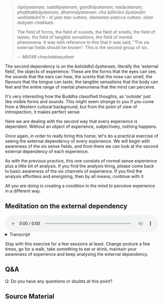 
> *rūpāyatanaṃ, saddāyatanaṃ, gandhāyatanaṃ, rasāyatanaṃ, phoṭṭhabbāyatanaṃ, dhammāyatanaṃ. cha bāhirāni āyatanāni veditabbānī’ti – iti yaṃ taṃ vuttaṃ, idametaṃ paṭicca vuttaṃ. idaṃ dutiyaṃ chakkaṃ.*
> 
> The field of forms, the field of sounds, the field of smells, the field of tastes, the field of tangible sensations, the field of mental phenomena. It was with reference to this that it was said, "The six external fields should be known". This is the second group of six. 
> 
> -- *MN148 chachakkasuttaṃ*

The second dependency is on the *bahiddhā āyatanaṃ*, literally the 'external field', the objects of experience. These are the forms that the eyes can see, the sounds that the ears can hear, the scents that the nose can smell, the flavours that the tongue can taste, the tangible sensations that the body can feel and the entire range of mental phenomena that the mind can perceive.

It's very interesting how the Buddha classified thoughts, as 'outside' just like visible forms and sounds. This might seem strange to you if you come from a Western cultural background, but from the point of view of introspection, it makes perfect sense. 

Here we are dealing with the second way that every experience is dependent. Without an object of experience, subjectively, nothing happens.

Once again, in order to really bring this home, let's do a practical exercise of seeing the external dependency of every experience. We will begin with awareness of the six sense fields, and from there we can look at the second external dependency of each experience. 

As with the previous practice, this one consists of normal sense experience plus a little bit of analysis. If you find the analysis tiring, please come back to basic awareness of the six channels of experience. If you find the analysis effortless and energising, then by all means, continue with it. 

All you are doing is creating a condition in the mind to perceive experience in a different way. 
## Meditation on the external dependency


<audio controls style="width: 100%; max-width: 600px;">
    <source src="assets/audio/11. External Dependency.mp3" type="audio/mpeg">
</audio>



<details>
<summary>Transcript</summary>

As always, bring your attention to the experience you are having right now. 

Pay attention to naturally occurring experience.

---

When seeing, know that this experience is completely dependent on external forms. Without those forms, there is nothing to see. 

When hearing, know that this experience is completely dependent on external sounds. Without those sounds, there is nothing to hear. 

When smelling, know that this experience is completely dependent on external smells. Without those scents, there is nothing to smell.

When tasting, know that this experience is completely dependent on external flavours. Without those flavours, there is nothing to taste. 

When feeling a physical sensation, know that this experience is completely dependent on some tangible sensation. Without those sensations, there is nothing to feel. 

When perceiving mental activity, know that this experience is completely dependent on the mental phenomena. Without those mental phenomena, there is nothing to cognize, nothing to know. 

This is practising to know the external dependency, dependency on the sense objects. 

---

What is the experience you are having right now?

What is the external dependency of this experience?

---

If you are only able to analyse the external dependency every ten seconds, then do it every ten seconds.

If you are able to analyse the external dependency once a second, then do it once a second.

If you are able to analyse the external dependency ten times a second, then do it ten times a second.

To whatever level you are capable, keep analysing the external dependency of each experience

---

What is the experience you are having right now?

What is the external object of this experience?

What is the external dependency of this experience?

----

There are no sense experiences which stand by themselves. Every sense experience has certain conditions for its appearance. Keep knowing the external condition of every experience. 

---

Keep following experiences. 

Keep knowing the external condition of every experience. 

Use this exercise to help you to understand the external dependency of experience.

---

!!!
Seeing is a construction. What is the second building block of this construction?

Hearing is a construction. What is the second building block of this construction?

Smelling is a construction. What is the second building block of this construction?

Tasting is a construction. What is the second building block of this construction?

Feeling sensations is a construction. What is the second building block of this construction?

Mental phenomena is construction. What is the second building block of this construction?

---

Keep analysing the external dependency of each experience. 

What is this experience based on externally?

What is the external condition necessary for it to occur?


</details>


Stay with this exercise for a few sessions at least. Change posture a few times, go for a walk, take something to eat or drink, maintain your awareness of experience and keep analysing the external dependency. 

## Q&A

Q: Do you have any questions or doubts at this point?
## Source Material
